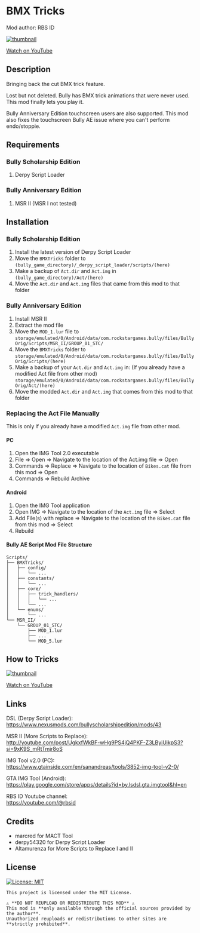 # BMX Tricks

Mod author: RBS ID

[![thumbnail](https://img.youtube.com/vi/nCHdeTbna2Y/maxresdefault.jpg)](https://youtu.be/nCHdeTbna2Y "Bully - BMX Tricks Mod Trailer")

[Watch on YouTube](https://youtu.be/nCHdeTbna2Y)

## Description

Bringing back the cut BMX trick feature.

Lost but not deleted. Bully has BMX trick animations that were never used. This mod finally lets you play it.

Bully Anniversary Edition touchscreen users are also supported. This mod also fixes the touchscreen Bully AE issue where you can't perform endo/stoppie.

## Requirements

### Bully Scholarship Edition

1. Derpy Script Loader

### Bully Anniversary Edition

1. MSR II (MSR I not tested)

## Installation

### Bully Scholarship Edition

1. Install the latest version of Derpy Script Loader
2. Move the `BMXTricks` folder to<br>
   `(bully_game_directory)/_derpy_script_loader/scripts/(here)`
3. Make a backup of `Act.dir` and `Act.img` in<br>
   `(bully_game_directory)/Act/(here)`
4. Move the `Act.dir` and `Act.img` files that came from this mod to that folder

### Bully Anniversary Edition

1. Install MSR II
2. Extract the mod file
3. Move the `MOD_1.lur` file to<br>
   `storage/emulated/0/Android/data/com.rockstargames.bully/files/BullyOrig/Scripts/MSR_II/GROUP_01_STC/`
4. Move the `BMXTricks` folder to<br>
   `storage/emulated/0/Android/data/com.rockstargames.bully/files/BullyOrig/Scripts/(here)`
5. Make a backup of your `Act.dir` and `Act.img` in: (If you already have a modified Act file from other mod)<br>
   `storage/emulated/0/Android/data/com.rockstargames.bully/files/BullyOrig/Act/(here)`
6. Move the modded `Act.dir` and `Act.img` that comes from this mod to that folder

### Replacing the Act File Manually

This is only if you already have a modified `Act.img` file from other mod.

#### PC

1. Open the IMG Tool 2.0 executable
2. File => Open => Navigate to the location of the Act.img file => Open
3. Commands => Replace => Navigate to the location of `Bikes.cat` file from this mod => Open
4. Commands => Rebuild Archive

#### Android

1. Open the IMG Tool application
2. Open IMG => Navigate to the location of the `Act.img` file => Select
3. Add File(s) with replace => Navigate to the location of the `Bikes.cat` file from this mod => Select
4. Rebuild

#### Bully AE Script Mod File Structure

```
Scripts/
├── BMXTricks/
│   ├── config/
│   │   └── ...
│   ├── constants/
│   │   └── ...
│   ├── core/
│   │   ├── trick_handlers/
│   │   │   └── ...
│   │   └── ...
│   └── enums/
│       └── ...
└── MSR_II/
    └── GROUP_01_STC/
        ├── MOD_1.lur
        ├── ...
        └── MOD_5.lur
```

## How to Tricks

[![thumbnail](https://img.youtube.com/vi/vGITFgxbYRA/maxresdefault.jpg)](https://youtu.be/vGITFgxbYRA "Bully - BMX Tricks Mod Controls")

[Watch on YouTube](https://youtu.be/vGITFgxbYRA)

## Links

DSL (Derpy Script Loader):<br>
https://www.nexusmods.com/bullyscholarshipedition/mods/43

MSR II (More Scripts to Replace):<br>
http://youtube.com/post/UgkxfWkBF-wHg9PS4jQ4PKF-Z3LByiUikpS3?si=9xK9S_mRtTmjr8oS

IMG Tool v2.0 (PC):<br>
https://www.gtainside.com/en/sanandreas/tools/3852-img-tool-v2-0/

GTA IMG Tool (Android):<br>
https://play.google.com/store/apps/details?id=by.lsdsl.gta.imgtool&hl=en

RBS ID Youtube channel:<br>
https://youtube.com/@rbsid

## Credits

- marcred for MACT Tool
- derpy54320 for Derpy Script Loader
- Altamurenza for More Scripts to Replace I and II

## License

[![License: MIT](https://img.shields.io/badge/License-MIT-yellow.svg)](https://opensource.org/licenses/MIT)

```
This project is licensed under the MIT License.

⚠ **DO NOT REUPLOAD OR REDISTRIBUTE THIS MOD** ⚠
This mod is **only available through the official sources provided by the author**.
Unauthorized reuploads or redistributions to other sites are **strictly prohibited**.

```
